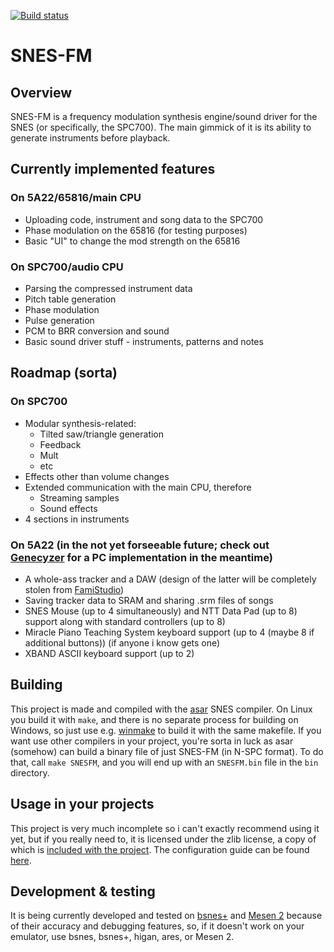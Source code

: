 [![Build status](https://github.com/ADM228/SNES-FM/actions/workflows/main.yml/badge.svg)](https://github.com/ADM228/SNES-FM/actions/workflows/main.yml)

# SNES-FM

## Overview

SNES-FM is a frequency modulation synthesis engine/sound driver for the SNES (or specifically, the SPC700). The main gimmick of it is its ability to generate instruments before playback.

## Currently implemented features

### On 5A22/65816/main CPU

- Uploading code, instrument and song data to the SPC700
- Phase modulation on the 65816 (for testing purposes)
- Basic "UI" to change the mod strength on the 65816

### On SPC700/audio CPU

- Parsing the compressed instrument data
- Pitch table generation
- Phase modulation
- Pulse generation
- PCM to BRR conversion and sound
- Basic sound driver stuff - instruments, patterns and notes

## Roadmap (sorta)

### On SPC700

- Modular synthesis-related:
  - Tilted saw/triangle generation
  - Feedback
  - Mult
  - etc
- Effects other than volume changes
- Extended communication with the main CPU, therefore
  - Streaming samples
  - Sound effects
- 4 sections in instruments
  
### On 5A22 (in the not yet forseeable future; check out [Genecyzer](https://github.com/ADM228/Genecyzer) for a PC implementation in the meantime)

- A whole-ass tracker and a DAW (design of the latter will be completely stolen from [FamiStudio](https://github.com/BleuBleu/FamiStudio))
- Saving tracker data to SRAM and sharing .srm files of songs
- SNES Mouse (up to 4 simultaneously) and NTT Data Pad (up to 8) support along with standard controllers (up to 8)
- Miracle Piano Teaching System keyboard support (up to 4 (maybe 8 if additional buttons)) (if anyone i know gets one)
- XBAND ASCII keyboard support (up to 2)

## Building

This project is made and compiled with the [asar](https://github.com/rpghacker/asar) SNES compiler. On Linux you build it with `make`, and there is no separate process for building on Windows, so just use e.g. [winmake](https://gnuwin32.sourceforge.net/packages/make.htm) to build it with the same makefile. If you want use other compilers in your project, you're sorta in luck as asar (somehow) can build a binary file of just SNES-FM (in N-SPC format). To do that, call `make SNESFM`, and you will end up with an `SNESFM.bin` file in the `bin` directory.

## Usage in your projects

This project is very much incomplete so i can't exactly recommend using it yet, but if you really need to, it is licensed under the zlib license, a copy of which is [included with the project](LICENSE). The configuration guide can be found [here](docs/configuration.md).

## Development & testing

It is being currently developed and tested on [bsnes+](https://github.com/devinacker/bsnes-plus) and [Mesen 2](https://github.com/sourmesen/mesen2) because of their accuracy and debugging features, so, if it doesn't work on your emulator, use bsnes, bsnes+, higan, ares, or Mesen 2.
